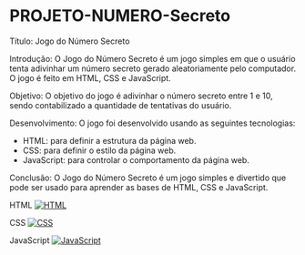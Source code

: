 # PROJETO-NUMERO-Secreto

Título: Jogo do Número Secreto

Introdução: O Jogo do Número Secreto é um jogo simples em que o usuário tenta adivinhar um número secreto gerado aleatoriamente pelo computador. O jogo é feito em HTML, CSS e JavaScript.

Objetivo: O objetivo do jogo é adivinhar o número secreto entre 1 e 10, sendo contabilizado a quantidade de tentativas do usuário.  

Desenvolvimento: O jogo foi desenvolvido usando as seguintes tecnologias:

- HTML: para definir a estrutura da página web.
- CSS: para definir o estilo da página web.
- JavaScript: para controlar o comportamento da página web.

Conclusão: O Jogo do Número Secreto é um jogo simples e divertido que pode ser usado para aprender as bases de HTML, CSS e JavaScript.

HTML
[![HTML](https://upload.wikimedia.org/wikipedia/commons/thumb/a/a0/HTML5_logo.svg/1200px-HTML5_logo.svg.png)](https://www.w3.org/TR/html/)

CSS
[![CSS](https://upload.wikimedia.org/wikipedia/commons/thumb/1/13/CSS3_logo.svg/1200px-CSS3_logo.svg.png)](https://www.w3.org/TR/CSS/)

JavaScript
[![JavaScript](https://upload.wikimedia.org/wikipedia/commons/thumb/a/a0/JavaScript_logo.svg/1200px-JavaScript_logo.svg.png)](https://developer.mozilla.org/en-US/docs/Web/JavaScript)
